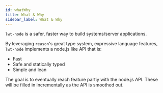```yaml
---
id: whatWhy
title: What & Why
sidebar_label: What & Why
---
```


`lwt-node` is a safer, faster way to build systems/server applications.

By leveraging `reason`'s great type system, expressive language features,
`lwt-node` implements a node.js like API that is:

* Fast
* Safe and statically typed
* Simple and lean

The goal is to eventually reach feature partiy with the node.js API.
These will be filled in incrementally as the API is smoothed out.
